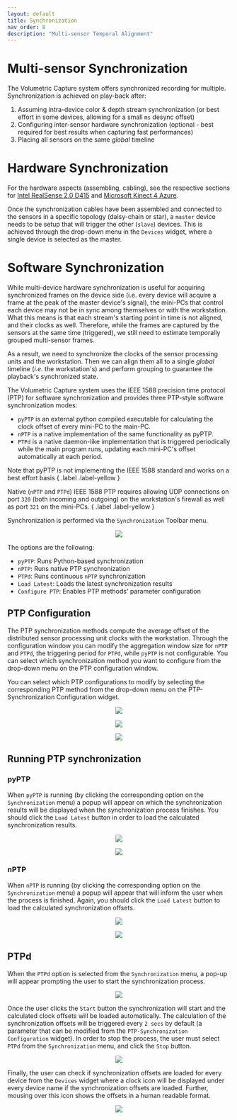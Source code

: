 ```yaml
---
layout: default
title: Synchronization
nav_order: 8
description: "Multi-sensor Temporal Alignment"
---
```


# Multi-sensor Synchronization
The Volumetric Capture system offers synchronized recording for multiple.
Synchronization is achieved on play-back after:

1. Assuming intra-device color & depth stream synchronization (or best effort in some devices, allowing for a small `ms` desync offset)
2. Configuring inter-sensor hardware synchronization (optional - best required for best results when capturing fast performances)
3. Placing all sensors on the same _global_ timeline

# Hardware Synchronization

For the hardware aspects (assembling, cabling), see the respective sections for [Intel RealSense 2.0 D415](docs/hardware/rs2_hardware) and [Microsoft Kinect 4 Azure](docs/hardware/k4a_hardware).

Once the synchronization cables have been assembled and connected to the sensors in a specific topology (daisy-chain or star), a `master` device needs to be setup that will trigger the other (`slave`) devices.
This is achieved through the drop-down menu in the `Devices` widget, where a single device is selected as the master.

# Software Synchronization 

While multi-device hardware synchronization is useful for acquiring synchronized frames on the device side (i.e. every device will acquire a frame at the peak of the master device's signal), the mini-PCs that control each device may not be in sync among themselves or with the workstation.
What this means is that each stream's starting point in time is not aligned, and their clocks as well.
Therefore, while the frames are captured by the sensors at the same time (triggered), we still need to estimate temporally grouped multi-sensor frames. 

As a result, we need to synchronize the clocks of the sensor processing units and the workstation.
Then we can align them all to a single _global_ timeline (_i.e._ the workstation's) and perform grouping to guarantee the playback's synchronized state.

The Volumetric Capture system uses the IEEE 1588 precision time protocol (PTP) for software synchronization and provides three PTP-style software synchronization modes:

* `pyPTP` is an external python compiled executable for calculating the clock offset of every mini-PC to the main-PC.
* `nPTP` is a native implementation of the same functionality as pyPTP.
* `PTPd` is a native daemon-like implementation that is triggered periodically while the main program runs, updating each mini-PC's offset automatically at each period.

Note that pyPTP is not implementing the IEEE 1588 standard and works on a best effort basis
{ .label .label-yellow }

Native (`nPTP` and `PTPd`) IEEE 1588 PTP requires allowing UDP connections on port `320` (both incoming and outgoing) on the workstation's firewall as well as port `321` on the mini-PCs.
{ .label .label-yellow }

Synchronization is performed via the `Synchronization` Toolbar menu.

<p align="center">
    <img src="../../assets/iamges/toolbar_sync.png"/>
</p>

The options are the following:
* `pyPTP`: Runs Python-based synchronization
* `nPTP`: Runs native PTP synchronization
* `PTPd`: Runs continuous `nPTP` synchronization
* `Load Latest`: Loads the latest synchronization results
* `Configure PTP`: Enables PTP methods' parameter configuration

## PTP Configuration
The PTP synchronization methods compute the average offset of the distributed sensor processing unit clocks with the workstation. 
Through the configuration window you can modify the aggregation window size for `nPTP` and `PTPd`, the triggering period for `PTPd`, while `pyPTP` is not configurable. 
You can select which synchronization method you want to configure from the drop-down menu on the PTP configuration window.

You can select which PTP configurations to modify by selecting the corresponding PTP method from the drop-down menu on the PTP-Synchronization Configuration widget.

<p align="center">
    <img src="../../assets/images/ptp_settings.png"/>
</p>

<p align="center">
    <img src="../../assets/images/nptp_settings.png"/>
</p>

<p align="center">
    <img src="../../assets/images/ptpd_settings.png"/>
</p>

## Running PTP synchronization

### pyPTP

When `pyPTP` is running (by clicking the corresponding option on the `Synchronization` menu) a popup will appear on which the synchronization results will be displayed when the synchronization process finishes. 
You should click the `Load Latest` button in order to load the calculated synchronization results.

<p align="center">
    <img src="../../assets/images/pyPTP_syncing.png"/>
</p>

<p align="center">
    <img src="../../assets/images/pyPTP_load_latest.png"/>
</p>

### nPTP

When `nPTP` is running (by clicking the corresponding option on the `Synchronization` menu) a popup will appear that will inform the user when the process is finished. 
Again, you should click the `Load Latest` button to load the calculated synchronization offsets.

<p align="center">
    <img src="../../assets/images/nptp_synchronization.png">
</p>

<p align="center">
    <img src="../../assets/images/nptp_completed.png">
</p>

## PTPd

When the `PTPd` option is selected from the `Synchronization` menu, a pop-up will appear prompting the user to start the synchronization process.

<p align="center">
    <img src="../../assets/images/ptpd_synchronization.png">
</p>

Once the user clicks the `Start` button the synchronization will start and the calculated clock offsets will be loaded automatically. 
The calculation of the synchronization offsets will be triggered every `2 secs` by default (a parameter that can be modified from the `PTP-Synchronization Configuration` widget). 
In order to stop the process, the user must select `PTPd` from the `Synchronization` menu, and click the `Stop` button.

<p align="center">
    <img src="../../assets/images/ptpd_stop.png"/>
</p>
 
Finally, the user can check if synchronization offsets are loaded for every device from the `Devices` widget where a clock icon will be displayed under every device name if the synchronization offsets are loaded.
Further, mousing over this icon shows the offsets in a human readable format.

<p align="center">
    <img src="../../assets/images/sync_connection.png"/>
</p>